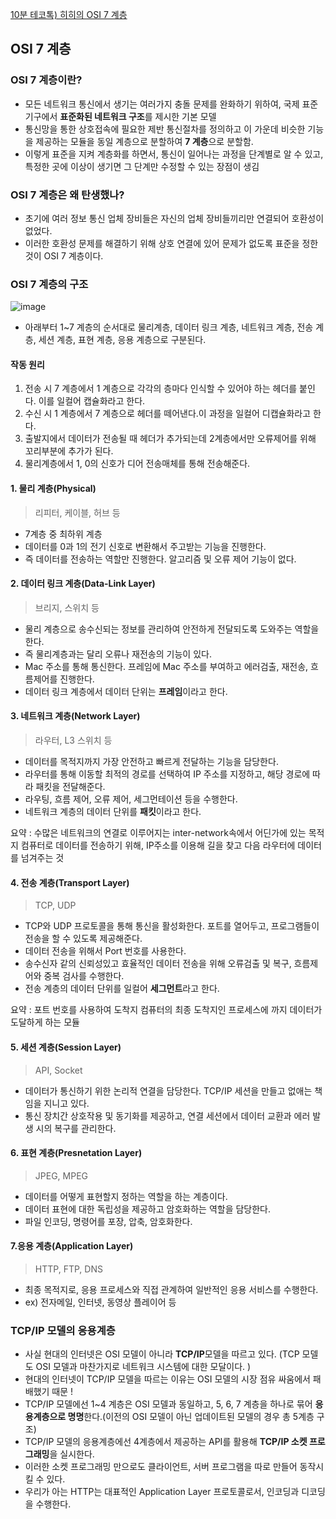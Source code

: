 [10분 테코톡) 히히의 OSI 7 계층](https://www.youtube.com/watch?v=1pfTxp25MA8&t=556s&ab_channel=%EC%9A%B0%EC%95%84%ED%95%9CTech)

## OSI 7 계층

### OSI 7 계층이란? 

- 모든 네트워크 통신에서 생기는 여러가지 충돌 문제를 완화하기 위하여, 국제 표준 기구에서 **표준화된 네트워크 구조**를 제시한 기본 모델
- 통신망을 통한 상호접속에 필요한 제반 통신절차를 정의하고 이 가운데 비슷한 기능을 제공하는 모듈을 동일 계층으로 분할하여 **7 계층**으로 분할함.
- 이렇게 표준을 지켜 계층화를 하면서, 통신이 일어나는 과정을 단계별로 알 수 있고, 특정한 곳에 이상이 생기면 그 단계만 수정할 수 있는 장점이 생김

### OSI 7 계층은 왜 탄생했나? 

- 초기에 여러 정보 통신 업체 장비들은 자신의 업체 장비들끼리만 연결되어 호환성이 없었다.
- 이러한 호환성 문제를 해결하기 위해 상호 연결에 있어 문제가 없도록 표준을 정한 것이 OSI 7 계층이다.


### OSI 7 계층의 구조
![image](https://user-images.githubusercontent.com/69416561/195823364-9458286d-67eb-4cf9-84e5-1c73d513acf3.png)

- 아래부터 1~7 계층의 순서대로 물리계층, 데이터 링크 계층, 네트워크 계층, 전송 계층, 세션 계층, 표현 계층, 응용 계층으로 구분된다. 

#### 작동 원리 

1. 전송 시 7 계층에서 1 계층으로 각각의 층마다 인식할 수 있어야 하는 헤더를 붙인다. 이를 일컬어 캡슐화라고 한다.
2. 수신 시 1 계층에서 7 계층으로 헤더를 떼어낸다.이 과정을 일컬어 디캡슐화라고 한다.
3. 출발지에서 데이터가 전송될 때 헤더가 추가되는데 2계층에서만 오류제어를 위해 꼬리부분에 추가가 된다.
4. 물리계층에서 1, 0의 신호가 디어 전송매체를 통해 전송해준다.

#### 1. 물리 계층(Physical)

> 리피터, 케이블, 허브 등

- 7계층 중 최하위 계층
- 데이터를 0과 1의 전기 신호로 변환해서 주고받는 기능을 진행한다.  
- 즉 데이터를 전송하는 역할만 진행한다. 알고리즘 및 오류 제어 기능이 없다. 

#### 2. 데이터 링크 계층(Data-Link Layer) 
> 브리지, 스위치 등
- 물리 계층으로 송수신되는 정보를 관리하여 안전하게 전달되도록 도와주는 역할을 한다. 
- 즉 물리계층과는 달리 오류나 재전송의 기능이 있다. 
- Mac 주소를 통해 통신한다. 프레임에 Mac 주소를 부여하고 에러검출, 재전송, 흐름제어를 진행한다.
- 데이터 링크 계층에서 데이터 단위는 **프레임**이라고 한다.

#### 3. 네트워크 계층(Network Layer) 
> 라우터, L3 스위치 등
- 데이터를 목적지까지 가장 안전하고 빠르게 전달하는 기능을 담당한다.
- 라우터를 통해 이동할 최적의 경로를 선택하여 IP 주소를 지정하고, 해당 경로에 따라 패킷을 전달해준다.
- 라우팅, 흐름 제어, 오류 제어, 세그먼테이션 등을 수행한다.
- 네트워크 계층의 데이터 단위를 **패킷**이라고 한다.

요약 : 수많은 네트워크의 연결로 이루어지는 inter-network속에서 어딘가에 있는 목적지 컴퓨터로 데이터를 전송하기 위해, IP주소를 이용해 길을 찾고 다음 라우터에 데이터를 넘겨주는 것


#### 4. 전송 계층(Transport Layer)
> TCP, UDP
- TCP와 UDP 프로토콜을 통해 통신을 활성화한다. 포트를 열어두고, 프로그램들이 전송을 할 수 있도록 제공해준다.
- 데이터 전송을 위해서 Port 번호를 사용한다.
- 송수신자 같의 신뢰성있고 효율적인 데이터 전송을 위해 오류검출 및 복구, 흐름제어와 중복 검사를 수행한다.
- 전송 계층의 데이터 단위를 일컬어 **세그먼트**라고 한다.

요약 : 포트 번호를 사용하여 도착지 컴퓨터의 최종 도착지인 프로세스에 까지 데이터가 도달하게 하는 모듈


#### 5. 세션 계층(Session Layer)
> API, Socket 
- 데이터가 통신하기 위한 논리적 연결을 담당한다. TCP/IP 세션을 만들고 없애는 책임을 지니고 있다.
- 통신 장치간 상호작용 및 동기화를 제공하고, 연결 세션에서 데이터 교환과 에러 발생 시의 복구를 관리한다.

#### 6. 표현 계층(Presnetation Layer)
> JPEG, MPEG
- 데이터를 어떻게 표현할지 정하는 역할을 하는 계층이다.
- 데이터 표현에 대한 독립성을 제공하고 암호화하는 역할을 담당한다.
- 파일 인코딩, 명령어를 포장, 압축, 암호화한다.

#### 7.응용 계층(Application Layer)
> HTTP, FTP, DNS
- 최종 목적지로, 응용 프로세스와 직접 관계하여 일반적인 응용 서비스를 수행한다.
- ex) 전자메일, 인터넷, 동영상 플레이어 등


### TCP/IP 모델의 응용계층 
- 사실 현대의 인터넷은 OSI 모델이 아니라 **TCP/IP**모델을 따르고 있다. (TCP 모델도 OSI 모델과 마찬가지로 네트워크 시스템에 대한 모달이다. )
- 현대의 인터넷이 TCP/IP 모델을 따르는 이유는 OSI 모델의 시장 점유 싸움에서 패배했기 때문 ! 
- TCP/IP 모델에선 1~4 계층은 OSI 모델과 동일하고, 5, 6, 7 계층을 하나로 묶어 **응용계층으로 명명**한다.(이전의 OSI 모델이 아닌 업데이트된 모델의 경우 총 5계층 구조) 
- TCP/IP 모델의 응용계층에선 4계층에서 제공하는 API를 활용해 **TCP/IP 소켓 프로그래밍**을 실시한다. 
- 이러한 소켓 프로그래밍 만으로도 클라이언트, 서버 프로그램을 따로 만들어 동작시킬 수 있다.
- 우리가 아는 HTTP는 대표적인 Application Layer 프로토콜로서, 인코딩과 디코딩을 수행한다. 
